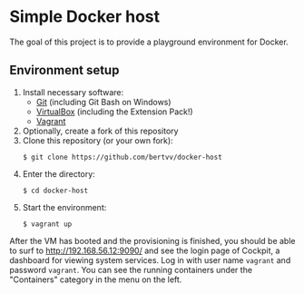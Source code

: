 # Simple Docker host

The goal of this project is to provide a playground environment for Docker.

## Environment setup

1. Install necessary software:
    - [Git](https://git-scm.com/downloads) (including Git Bash on Windows)
    - [VirtualBox](https://www.virtualbox.org/wiki/Downloads) (including the Extension Pack!)
    - [Vagrant](https://www.vagrantup.com/)
2. Optionally, create a fork of this repository
3. Clone this repository (or your own fork):
    ```
    $ git clone https://github.com/bertvv/docker-host
    ```
4. Enter the directory:
    ```
    $ cd docker-host
    ```
5. Start the environment:
    ```
    $ vagrant up
    ```

After the VM has booted and the provisioning is finished, you should be able to surf to <http://192.168.56.12:9090/> and see the login page of Cockpit, a dashboard for viewing system services. Log in with user name `vagrant` and password `vagrant`. You can see the running containers under the "Containers" category in the menu on the left.

